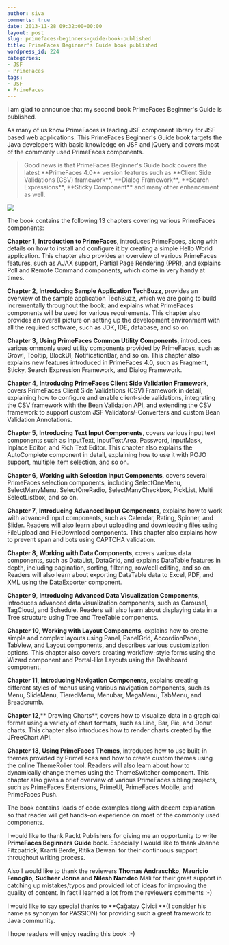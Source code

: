 ```yaml
---
author: siva
comments: true
date: 2013-11-28 09:32:00+00:00
layout: post
slug: primefaces-beginners-guide-book-published
title: PrimeFaces Beginner's Guide book published
wordpress_id: 224
categories:
- JSF
- PrimeFaces
tags:
- JSF
- PrimeFaces
---
```


I am glad to announce that my second book PrimeFaces Beginner's Guide is published.  
  
As many of us know PrimeFaces is leading JSF component library for JSF based web applications. This PrimeFaces Beginner's Guide book targets the Java developers with basic knowledge on JSF and jQuery and covers most of the commonly used PrimeFaces components.  
  


<blockquote>Good news is that PrimeFaces Beginner's Guide book covers the latest **PrimeFaces 4.0** version features such as **Client Side Validations (CSV) framework**, **Dialog Framework**, **Search Expressions**, **Sticky Component** and many other enhancement as well.</blockquote>

  


[![](http://www.packtpub.com/sites/default/files/0698OS.jpg)](http://www.packtpub.com/primefaces-beginners-guide/book)

  


  


  


The book contains the following 13 chapters covering various PrimeFaces components:

  


**Chapter 1**, **Introduction to PrimeFaces**, introduces PrimeFaces, along with details on how to install and configure it by creating a simple Hello World application. This chapter also provides an overview of various PrimeFaces features, such as AJAX support, Partial Page Rendering (PPR), and explains Poll and Remote Command components, which come in very handy at times.

  


**Chapter 2**, **Introducing Sample Application TechBuzz**, provides an overview of the sample application TechBuzz, which we are going to build incrementally throughout the book, and explains what PrimeFaces components will be used for various requirements. This chapter also provides an overall picture on setting up the development environment with all the required software, such as JDK, IDE, database, and so on.

  


**Chapter 3**, **Using PrimeFaces Common Utility Components**, introduces various ommonly used utility components provided by PrimeFaces, such as Growl, Tooltip, BlockUI, NotificationBar, and so on. This chapter also explains new features introduced in PrimeFaces 4.0, such as Fragment, Sticky, Search Expression Framework, and Dialog Framework.

  


**Chapter 4**, **Introducing PrimeFaces Client Side Validation Framework**, covers PrimeFaces Client Side Validations (CSV) Framework in detail, explaining how to configure and enable client-side validations, integrating the CSV framework with the Bean Validation API, and extending the CSV framework to support custom JSF Validators/-Converters and custom Bean Validation Annotations.

  


**Chapter 5**, **Introducing Text Input Components**, covers various input text components such as InputText, InputTextArea, Password, InputMask, Inplace Editor, and Rich Text Editor. This chapter also explains the AutoComplete component in detail, explaining how to use it with POJO support, multiple item selection, and so on.

  


**Chapter 6**, **Working with Selection Input Components**, covers several PrimeFaces selection components, including SelectOneMenu, SelectManyMenu, SelectOneRadio, SelectManyCheckbox, PickList, Multi SelectListbox, and so on.

  


**Chapter 7**, **Introducing Advanced Input Components**, explains how to work with advanced input components, such as Calendar, Rating, Spinner, and Slider. Readers will also learn about uploading and downloading files using FileUpload and FileDownload components. This chapter also explains how to prevent span and bots using CAPTCHA validation.

  


**Chapter 8**, **Working with Data Components**, covers various data components, such as DataList, DataGrid, and explains DataTable features in depth, including pagination, sorting, filtering, row/cell editing, and so on. Readers will also learn about exporting DataTable data to Excel, PDF, and XML using the DataExporter component.

  


**Chapter 9**, **Introducing Advanced Data Visualization Components**, introduces advanced data visualization components, such as Carousel, TagCloud, and Schedule. Readers will also learn about displaying data in a Tree structure using Tree and TreeTable components.

  


**Chapter 10**, **Working with Layout Components**, explains how to create simple and complex layouts using Panel, PanelGrid, AccordionPanel, TabView, and Layout components, and describes various customization options. This chapter also covers creating workflow-style forms using the Wizard component and Portal-like Layouts using the Dashboard component.

  


**Chapter 11**, **Introducing Navigation Components**, explains creating different styles of menus using various navigation components, such as Menu, SlideMenu, TieredMenu, Menubar, MegaMenu, TabMenu, and Breadcrumb.

  


**Chapter 12**,** Drawing Charts**, covers how to visualize data in a graphical format using a variety of chart formats, such as Line, Bar, Pie, and Donut charts. This chapter also introduces how to render charts created by the JFreeChart API.

  


**Chapter 13**, **Using PrimeFaces Themes**, introduces how to use built-in themes provided by PrimeFaces and how to create custom themes using the online ThemeRoller tool. Readers will also learn about how to dynamically change themes using the ThemeSwitcher component. This chapter also gives a brief overview of various PrimeFaces sibling projects, such as PrimeFaces Extensions, PrimeUI, PrimeFaces Mobile, and PrimeFaces Push.

  


  


The book contains loads of code examples along with decent explanation so that reader will get hands-on experience on most of the commonly used components.

  


I would like to thank Packt Publishers for giving me an opportunity to write **PrimeFaces Beginners Guide** book. Especially I would like to thank Joanne Fitzpatrick, Kranti Berde, Ritika Dewani for their continuous support throughout writing process.

  


Also I would like to thank the reviewers **Thomas Andraschko**, **Mauricio Fenoglio**, **Sudheer Jonna** and **Nilesh Namdeo** Mali for their great support in catching up mistakes/typos and provided lot of ideas for improving the quality of content. In fact I learned a lot from the reviewers comments :-)

  


I would like to say special thanks to **Çağatay Çivici **(I consider his name as synonym for PASSION) for providing such a great framework to Java community.

  


I hope readers will enjoy reading this book :-)

  


  

